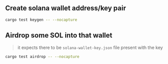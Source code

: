 ## Create solana wallet address/key pair

```sh
cargo test keygen -- --nocapture
```

## Airdrop some SOL into that wallet

> it expects there to be `solana-wallet-key.json` file present with the key

```sh
cargo test airdrop -- --nocapture
```
